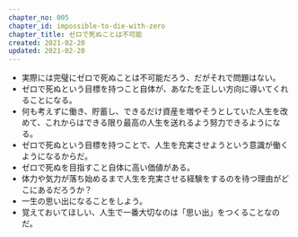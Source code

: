 ```yaml
---
chapter_no: 005
chapter_id: impossible-to-die-with-zero
chapter_title: ゼロで死ぬことは不可能
created: 2021-02-20
updated: 2021-02-20
---
```

- 実際には完璧にゼロで死ぬことは不可能だろう、だがそれで問題はない。
- ゼロで死ぬという目標を持つこと自体が、あなたを正しい方向に導いてくれることになる。
- 何も考えずに働き、貯蓄し、できるだけ資産を増やそうとしていた人生を改めて、これからはできる限り最高の人生を送れるよう努力できるようになる。
- ゼロで死ぬという目標を持つことで、人生を充実させようという意識が働くようになるからだ。
- ゼロで死ぬを目指すこと自体に高い価値がある。
- 体力や気力が落ち始めるまで人生を充実させる経験をするのを待つ理由がどこにあるだろうか？
- 一生の思い出になることをしよう。
- 覚えておいてほしい、人生で一番大切なのは「思い出」をつくることなのだ。
